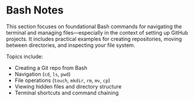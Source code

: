 # Bash Notes

This section focuses on foundational Bash commands for navigating the terminal and managing files—especially in the context of setting up GitHub projects. It includes practical examples for creating repositories, moving between directories, and inspecting your file system.

Topics include:
- Creating a Git repo from Bash
- Navigation (`cd`, `ls`, `pwd`)
- File operations (`touch`, `mkdir`, `rm`, `mv`, `cp`)
- Viewing hidden files and directory structure
- Terminal shortcuts and command chaining
